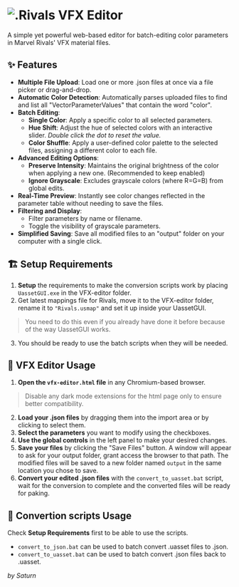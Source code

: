 # ![.](https://cdn.jsdelivr.net/gh/ilSaturnooooo/saturno-resourcers/saturno_logo_full-alpha-icon.png)**Rivals VFX Editor**

A simple yet powerful web-based editor for batch-editing color parameters in Marvel Rivals' VFX material files.

## **✨ Features**

* **Multiple File Upload**: Load one or more .json files at once via a file picker or drag-and-drop.  
* **Automatic Color Detection**: Automatically parses uploaded files to find and list all "VectorParameterValues" that contain the word "color".  
* **Batch Editing**:  
  * **Single Color**: Apply a specific color to all selected parameters.  
  * **Hue Shift**: Adjust the hue of selected colors with an interactive slider. _Double click the dot to reset the value._
  * **Color Shuffle**: Apply a user-defined color palette to the selected files, assigning a different color to each file.  
* **Advanced Editing Options**:  
  * **Preserve Intensity**: Maintains the original brightness of the color when applying a new one. (Recommended to keep enabled)  
  * **Ignore Grayscale**: Excludes grayscale colors (where R=G=B) from global edits.  
* **Real-Time Preview**: Instantly see color changes reflected in the parameter table without needing to save the files.  
* **Filtering and Display**:  
  * Filter parameters by name or filename.  
  * Toggle the visibility of grayscale parameters.  
* **Simplified Saving**: Save all modified files to an "output" folder on your computer with a single click.

## **🏗️ Setup Requirements**

1. **Setup** the requirements to make the conversion scripts work by placing `UassetGUI.exe` in the VFX-editor folder.
2. Get latest mappings file for Rivals, move it to the VFX-editor folder, rename it to `"Rivals.usmap"` and set it up inside your UassetGUI. 
> You need to do this even if you already have done it before because of the way UassetGUI works.
3. You should be ready to use the batch scripts when they will be needed.

## **🌈 VFX Editor Usage**

1. **Open the `vfx-editor.html` file** in any Chromium-based browser. 
> Disable any dark mode extensions for the html page only to ensure better compatibility.
2. **Load your .json files** by dragging them into the import area or by clicking to select them.
3. **Select the parameters** you want to modify using the checkboxes.
4. **Use the global controls** in the left panel to make your desired changes.
5. **Save your files** by clicking the "Save Files" button. A window will appear to ask for your output folder, grant access the browser to that path. The modified files will be saved to a new folder named `output` in the same location you chose to save. 
6. **Convert your edited .json files** with the `convert_to_uasset.bat` script, wait for the conversion to complete and the converted files will be ready for paking.

## **🔄️ Convertion scripts Usage**

Check **Setup Requirements** first to be able to use the scripts.
* `convert_to_json.bat` can be used to batch convert .uasset files to .json.
* `convert_to_uasset.bat` can be used to batch convert .json files back to .uasset.



*by Saturn*